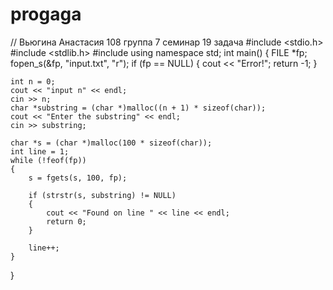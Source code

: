 # progaga
// Вьюгина Анастасия 108 группа 7 семинар 19 задача
#include <stdio.h>
#include <stdlib.h>
#include <iostream>
using namespace std;
int main()
{
	FILE *fp;
	fopen_s(&fp, "input.txt", "r");
	if (fp == NULL)
	{
		cout << "Error!";
		return -1;
	}

	int n = 0;
	cout << "input n" << endl;  
	cin >> n;
	char *substring = (char *)malloc((n + 1) * sizeof(char)); 
	cout << "Enter the substring" << endl;
	cin >> substring;

	char *s = (char *)malloc(100 * sizeof(char)); 
	int line = 1;
	while (!feof(fp))
	{
		s = fgets(s, 100, fp); 

		if (strstr(s, substring) != NULL) 
		{
			cout << "Found on line " << line << endl;
			return 0;
		}

		line++;
	}
}
